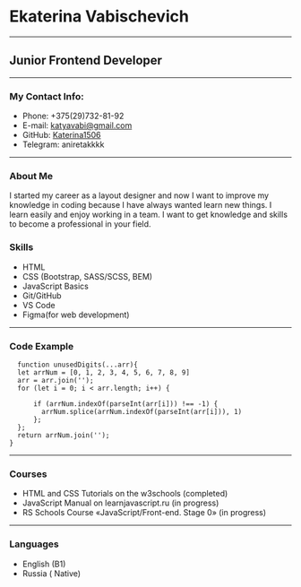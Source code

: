 # Ekaterina Vabischevich #
  ***

## Junior Frontend Developer ##

***

### My Contact Info: ###

  * Phone: +375(29)732-81-92
  * E-mail: katyavabi@gmail.com
  * GitHub: [Katerina1506](https://github.com/Katerina1506/rsschool-cv)
  * Telegram: aniretakkkk

  ***

  ### About Me ###
 I started my career as a layout designer and now I want to improve my knowledge in coding because I have always wanted learn new things. I learn easily and enjoy working in a team. I want to get knowledge and skills to become a professional in your field.

 ### Skills ###
  * HTML
  * CSS (Bootstrap, SASS/SCSS, BEM)
  * JavaScript Basics
  * Git/GitHub
  * VS Code
  * Figma(for web development)

  ***
  ### Code Example ###
```
  function unusedDigits(...arr){
  let arrNum = [0, 1, 2, 3, 4, 5, 6, 7, 8, 9]
  arr = arr.join('');
  for (let i = 0; i < arr.length; i++) {

      if (arrNum.indexOf(parseInt(arr[i])) !== -1) {
        arrNum.splice(arrNum.indexOf(parseInt(arr[i])), 1)
      };
  };
  return arrNum.join('');
}
```
***
### Courses ###

  * HTML and CSS Tutorials on the w3schools (completed)
  * JavaScript Manual on learnjavascript.ru (in progress)
  * RS Schools Course «JavaScript/Front-end. Stage 0» (in progress)

***
### Languages ###

  * English (B1)
  * Russia ( Native)
  
